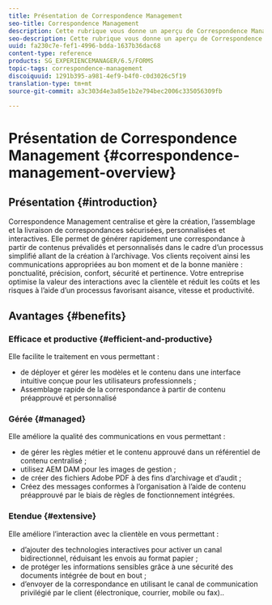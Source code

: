 ```yaml
---
title: Présentation de Correspondence Management
seo-title: Correspondence Management
description: Cette rubrique vous donne un aperçu de Correspondence Management.
seo-description: Cette rubrique vous donne un aperçu de Correspondence Management.
uuid: fa230c7e-fef1-4996-bdda-1637b36dac68
content-type: reference
products: SG_EXPERIENCEMANAGER/6.5/FORMS
topic-tags: correspondence-management
discoiquuid: 1291b395-a981-4ef9-b4f0-c0d3026c5f19
translation-type: tm+mt
source-git-commit: a3c303d4e3a85e1b2e794bec2006c335056309fb

---
```



# Présentation de Correspondence Management {#correspondence-management-overview}

## Présentation {#introduction}

Correspondence Management centralise et gère la création, l’assemblage et la livraison de correspondances sécurisées, personnalisées et interactives. Elle permet de générer rapidement une correspondance à partir de contenus prévalidés et personnalisés dans le cadre d’un processus simplifié allant de la création à l’archivage. Vos clients reçoivent ainsi les communications appropriées au bon moment et de la bonne manière : ponctualité, précision, confort, sécurité et pertinence. Votre entreprise optimise la valeur des interactions avec la clientèle et réduit les coûts et les risques à l’aide d’un processus favorisant aisance, vitesse et productivité.

## Avantages {#benefits}

### Efficace et productive {#efficient-and-productive}

Elle facilite le traitement en vous permettant :

* de déployer et gérer les modèles et le contenu dans une interface intuitive conçue pour les utilisateurs professionnels ;
* Assemblage rapide de la correspondance à partir de contenu préapprouvé et personnalisé

### Gérée {#managed}

Elle améliore la qualité des communications en vous permettant :

* de gérer les règles métier et le contenu approuvé dans un référentiel de contenu centralisé ;
* utilisez AEM DAM pour les images de gestion ;
* de créer des fichiers Adobe PDF à des fins d’archivage et d’audit ;
* Créez des messages conformes à l’organisation à l’aide de contenu préapprouvé par le biais de règles de fonctionnement intégrées.

### Etendue {#extensive}

Elle améliore l’interaction avec la clientèle en vous permettant :

* d’ajouter des technologies interactives pour activer un canal bidirectionnel, réduisant les envois au format papier ;
* de protéger les informations sensibles grâce à une sécurité des documents intégrée de bout en bout ;
* d’envoyer de la correspondance en utilisant le canal de communication privilégié par le client (électronique, courrier, mobile ou fax)..

